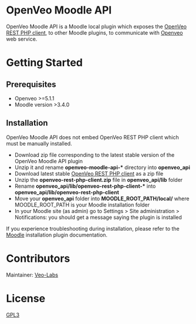 # OpenVeo Moodle API

OpenVeo Moodle API is a Moodle local plugin which exposes the [OpenVeo REST PHP client](https://github.com/veo-labs/openveo-rest-php-client), to other Moodle plugins, to communicate with [Openveo](https://github.com/veo-labs/openveo-core) web service.

# Getting Started

## Prerequisites

- Openveo >=5.1.1
- Moodle version >3.4.0

## Installation

OpenVeo Moodle API does not embed OpenVeo REST PHP client which must be manually installed.

- Download zip file corresponding to the latest stable version of the OpenVeo Moodle API plugin
- Unzip it and rename **openveo-moodle-api-\*** directory into **openveo_api**
- Download latest stable [OpenVeo REST PHP client](https://github.com/veo-labs/openveo-rest-php-client) as a zip file
- Unzip the **openveo-rest-php-client.zip** file in **openveo_api/lib** folder
- Rename **openveo_api/lib/openveo-rest-php-client-\*** into **openveo_api/lib/openveo-rest-php-client**
- Move your **openveo_api** folder into **MOODLE_ROOT_PATH/local/** where MOODLE_ROOT_PATH is your Moodle installation folder
- In your Moodle site (as admin) go to Settings > Site administration > Notifications: you should get a message saying the plugin is installed

If you experience troubleshooting during installation, please refer to the [Moodle](https://docs.moodle.org) installation plugin documentation.

# Contributors

Maintainer: [Veo-Labs](http://www.veo-labs.com/)

# License

[GPL3](http://www.gnu.org/licenses/gpl.html)

